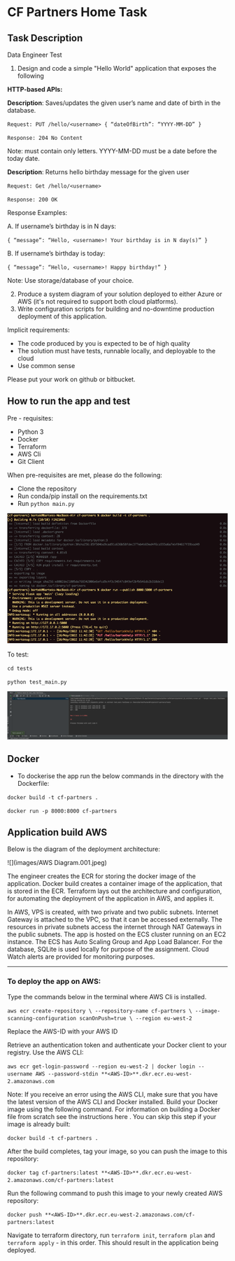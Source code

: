 # CF Partners Home Task

## Task Description

Data Engineer Test

1. Design and code a simple "Hello World" application that exposes the following

**HTTP-based APIs:**

**Description**: Saves/updates the given user’s name and date of birth in the database.

`Request: PUT /hello/<username> { “dateOfBirth”: “YYYY-MM-DD” }`

`Response: 204 No Content`

Note: <username> must contain only letters. YYYY-MM-DD must be a date before the today date.

**Description**: Returns hello birthday message for the given user

`Request: Get /hello/<username>`

`Response: 200 OK`

Response Examples:

A. If username’s birthday is in N days:

`{ “message”: “Hello, <username>! Your birthday is in N day(s)” }`

B. If username’s birthday is today:

`{ “message”: “Hello, <username>! Happy birthday!” }`

Note: Use storage/database of your choice.

2. Produce a system diagram of your solution deployed to either Azure or AWS (it's not required to support both cloud
   platforms).
3. Write configuration scripts for building and no-downtime production deployment of this application.

Implicit requirements:

- The code produced by you is expected to be of high quality
- The solution must have tests, runnable locally, and deployable to the cloud
- Use common sense

Please put your work on github or bitbucket.

## How to run the app and test

Pre - requisites:

- Python 3
- Docker
- Terraform
- AWS Cli
- Git Client

 When pre-requisites are met, please do the following:

- Clone the repository
- Run conda/pip install on the requirements.txt
- Run `python main.py`

![](images/ss1.png)

To test:

`cd tests`

`python test_main.py`

![](images/ss3.png)

## Docker

- To dockerise the app run the below commands in the directory with the Dockerfile:

`docker build -t cf-partners .`

`docker run -p 8000:8000 cf-partners`

## Application build AWS

Below is the diagram of the deployment architecture:

![](images/AWS Diagram.001.jpeg)

The engineer creates the ECR for storing the docker image of the application. Docker build creates a container image of
the application, that is stored in the ECR. Terraform lays out the architecture and configuration, for automating the
deployment of the application in AWS, and applies it.

In AWS, VPS is created, with two private and two public subnets. Internet Gateway is attached to the VPC, so that it can
be accessed externally. The resources in private subnets access the internet through NAT Gateways in the public subnets.
The app is hosted on the ECS cluster running on an EC2 instance. The ECS has Auto Scaling Group and App Load Balancer.
For the database, SQLite is used locally for purpose of the assignment. Cloud Watch alerts are provided for monitoring
purposes.

---

### To deploy the app on AWS:

Type the commands below in the terminal where AWS Cli is installed.
   
`aws ecr create-repository \
--repository-name cf-partners \
--image-scanning-configuration scanOnPush=true \
--region eu-west-2`

Replace the AWS-ID with your AWS ID

Retrieve an authentication token and authenticate your Docker client to your registry. Use the AWS CLI:

`aws ecr get-login-password --region eu-west-2 | docker login --username AWS --password-stdin **<AWS-ID>**.dkr.ecr.eu-west-2.amazonaws.com
`

Note: If you receive an error using the AWS CLI, make sure that you have the latest version of the AWS CLI and Docker
installed. Build your Docker image using the following command. For information on building a Docker file from scratch
see the instructions here . You can skip this step if your image is already built:

`docker build -t cf-partners .`

After the build completes, tag your image, so you can push the image to this repository:

`docker tag cf-partners:latest **<AWS-ID>**.dkr.ecr.eu-west-2.amazonaws.com/cf-partners:latest`

Run the following command to push this image to your newly created AWS repository:

`docker push **<AWS-ID>**.dkr.ecr.eu-west-2.amazonaws.com/cf-partners:latest`

Navigate to terraform directory, run `terraform init`, `terraform plan` and `terraform apply` - in this order. This
should result in the application being deployed.
